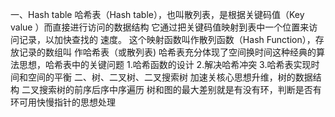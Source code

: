 一、Hash table 
哈希表（Hash table），也叫散列表，是根据关键码值（Key value ）而直接进行访问的数据结构
它通过把关键码值映射到表中一个位置来访问记录，以加快查找的 速度。 
这个映射函数叫作散列函数（Hash Function），存放记录的数组叫 作哈希表（或散列表)
哈希表充分体现了空间换时间这种经典的算法思想，哈希表中的关键问题
1.哈希函数的设计
2.解决哈希冲突
3.哈希表实现时间和空间的平衡
二、树、二叉树、二叉搜索树
加速关核心思想升维，树的数据结构
二叉搜索树的前序后序中序遍历
树和图的最大差别就是有没有环，判断是否有环可用快慢指针的思想处理

